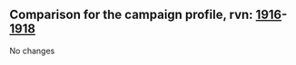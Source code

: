 ## Comparison for the campaign profile, rvn: [1916](https://github.com/PRO100KatYT/FortniteProfileRevisions/tree/main/profiles/campaign/1916%20campaign.json)-[1918](https://github.com/PRO100KatYT/FortniteProfileRevisions/tree/main/profiles/campaign/1918%20campaign.json)

No changes

